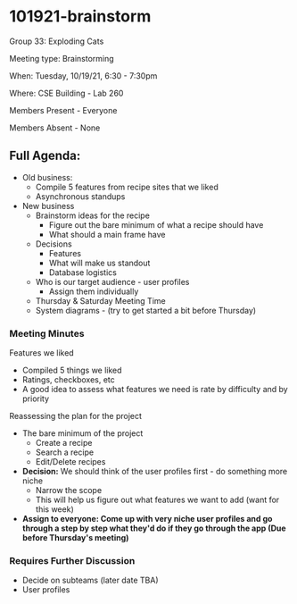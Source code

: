 # 101921-brainstorm

Group 33: Exploding Cats

Meeting type: Brainstorming

When: Tuesday, 10/19/21, 6:30 - 7:30pm

Where:  CSE Building - Lab 260

Members Present - Everyone

Members Absent - None

## Full Agenda:

- Old business:
    - Compile 5 features from recipe sites that we liked
    - Asynchronous standups
- New business
    - Brainstorm ideas for the recipe
        - Figure out the bare minimum of what a recipe should have
        - What should a main frame have
    - Decisions
        - Features
        - What will make us standout
        - Database logistics
    - Who is our target audience - user profiles
        - Assign them individually
    - Thursday & Saturday Meeting Time
    - System diagrams - (try to get started a bit before Thursday)

### Meeting Minutes

Features we liked

- Compiled 5 things we liked
- Ratings, checkboxes, etc
- A good idea to assess what features we need is rate by difficulty and by priority

Reassessing the plan for the project

- The bare minimum of the project
    - Create a recipe
    - Search a recipe
    - Edit/Delete recipes
- **Decision:** We should think of the user profiles first - do something more niche
    - Narrow the scope
    - This will help us figure out what features we want to add (want for this week)
- **Assign to everyone: Come up with very niche user profiles and go through a step by step what they'd do if they go through the app (Due before Thursday's meeting)**

### Requires Further Discussion

- Decide on subteams (later date TBA)
- User profiles